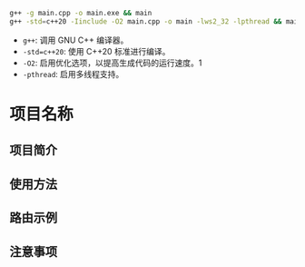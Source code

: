 
```sh
g++ -g main.cpp -o main.exe && main
g++ -std=c++20 -Iinclude -O2 main.cpp -o main -lws2_32 -lpthread && main
```

- `g++`: 调用 GNU C++ 编译器。
- `-std=c++20`: 使用 C++20 标准进行编译。
- `-O2`: 启用优化选项，以提高生成代码的运行速度。1
- `-pthread`: 启用多线程支持。

# 项目名称

## 项目简介

## 使用方法

## 路由示例

## 注意事项
